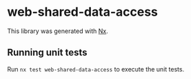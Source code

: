 # web-shared-data-access

This library was generated with [Nx](https://nx.dev).

## Running unit tests

Run `nx test web-shared-data-access` to execute the unit tests.
